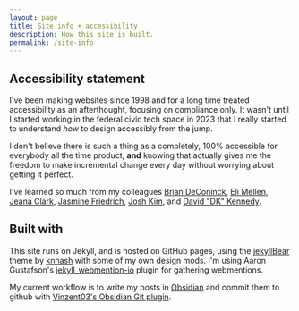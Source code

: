 ```yaml
---
layout: page
title: Site info + accessibility
description: How this site is built.
permalink: /site-info
---
```

## Accessibility statement

I've been making websites since 1998 and for a long time treated accessibility as an afterthought, focusing on compliance only. It wasn't until I started working in the federal civic tech space in 2023 that I really started to understand *how* to design accessibly from the jump. 

I don't believe there is such a thing as a completely, 100% accessible for everybody all the time product, **and** knowing that actually gives me the freedom to make incremental change every day without worrying about getting it perfect. 

I've learned so much from my colleagues [Brian DeConinck](https://www.briandeconinck.com/), [Eli Mellen](https://el.li), [Jeana Clark](https://www.jeana.dev/), [Jasmine Friedrich](https://www.jasminemadethis.com/), [Josh Kim](https://www.joshkimux.com/), and [David "DK" Kennedy](https://davidakennedy.com/).

## Built with

This site runs on Jekyll, and is hosted on GitHub pages, using the [jekyllBear](https://knhash.in/jekyllBear) theme by [knhash](https://knhash.in) with some of my own design mods. I'm using Aaron Gustafson's [jekyll_webmention-io](https://github.com/aarongustafson/jekyll-webmention_io/) plugin for gathering webmentions.

My current workflow is to write my posts in [Obsidian](https://obsidian.md) and commit them to github with [Vinzent03's Obsidian Git plugin](https://github.com/Vinzent03/obsidian-git).